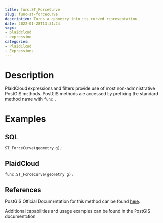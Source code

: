 ```yaml
---
title: func.ST_ForceCurve
slug: func-st-forcecurve
description: Turns a geometry into its curved representation
date: 2022-01-28T13:31:24
tags:
- plaidcloud
- expression
categories:
- PlaidCloud
- Expressions
---
```



# Description


PlaidCloud expressions and filters provide use of most non-administrative PostGIS methods. PostGIS methods are accessed by prefixing the standard method name with `func.`.



# Examples


## SQL



```
ST_ForceCurve(geometry g);
```


## PlaidCloud



```
func.ST_ForceCurve(geometry g);
```


## References


PostGIS Official Documentation for this method can be found [here](https://postgis.net/docs/manual-3.1/ST_ForceCurve.html).



Additional capabilities and usage examples can be found in the PostGIS documentation

